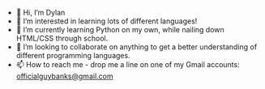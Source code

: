 - 👋 Hi, I’m Dylan
- 👀 I’m interested in learning lots of different languages!
- 🌱 I’m currently learning Python on my own, while nailing down HTML/CSS through school.
- 💞️ I’m looking to collaborate on anything to get a better understanding of different programming languages.
- 📫 How to reach me - drop me a line on one of my Gmail accounts: officialguybanks@gmail.com

<!---
WarmMilkCodes/WarmMilkCodes is a ✨ special ✨ repository because its `README.md` (this file) appears on your GitHub profile.
You can click the Preview link to take a look at your changes.
--->
